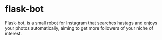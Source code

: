 # flask-bot
Flask-bot, is a small robot for Instagram that searches hastags and enjoys your photos automatically, aiming to get more followers of your niche of interest.
